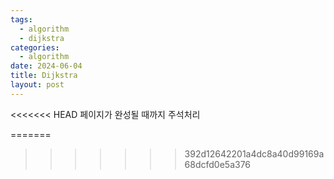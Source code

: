 ```yaml
---
tags:
  - algorithm
  - dijkstra
categories:
  - algorithm
date: 2024-06-04
title: Dijkstra
layout: post
---
```

<<<<<<< HEAD
페이지가 완성될 때까지 주석처리
<!-- 
=======
>>>>>>> 392d12642201a4dc8a40d99169a68dcfd0e5a376
## 다익스트라(Dijkstra)

그래프 탐색 이론 중 하나로, 하나의 정점에서 다른 모든 정점으로의 최단 경로를 찾는 알고리즘입니다.  

### 기본 개념

- 그래프(graph): 다익스트라 알고리즘은 방향성이 있거나 없는 그래프에서 작동합니다. 그래프는 정점(Vertex)과 간선(Edge)으로 구성되며, 간선은 두 정점을 연결하고 가중치(Weight)를 가집니다.

- 가중치(Weight): 각 간선에는 비용 또는 거리와 같은 값을 나타내는 가중치가 있습니다. 다익스트라 알고리즘은 이 가중치를 사용하여 최단 경로를 계산합니다.

- 최단 경로(Shortest Path): 한 정점에서 다른 정점으로 이동할 때, 경로의 가중치 합이 가장 작은 경로를 의미합니다.

  

### 동작 원리

1. 초기화미방문 정점 선택: 미방문 정점 중에서 출발 정점으로부터의리를 저장하는 배열을 초기화합니다. 출발 정점의 거리는 0으로, 나머지 정점의 거리는 무한대로 설정합니다.

2. 미방문 정점 집합 관리: 모든 정점을 미방문 집합에 추가합니다.

3. 최단 거리 미방문 정점 선택: 미방문 정점 중에서 출발 정점으로부터의 거리가 가장 짧은 정점을 선택합니다.

4. 거리 갱신: 선택된 정점을 통해 다른 정점으로 가는 경로가 더 짧다면, 해당 정점까지의 거리를 갱신합니다.

5. 방문 처리: 선택된 정점을 방문처리하여 미방문 집합에서 제거합니다.

6. 반복: 미방문 정점이 남아있고, 최단 거리를 갱신할 수 있는 경우 3번 단계부터 반복합니다.

  

### 예제


https://www.acmicpc.net/problem/1753
  
<<<<<<< HEAD

-->
=======
>>>>>>> 392d12642201a4dc8a40d99169a68dcfd0e5a376
